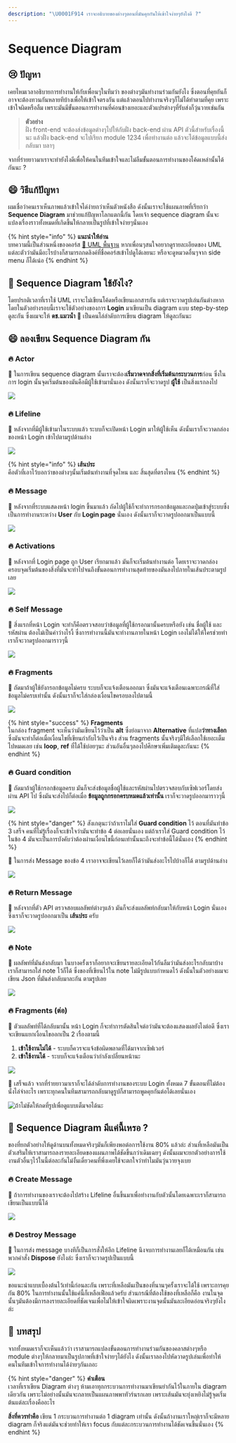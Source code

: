 ```yaml
---
description: "\U0001F914 เราจะอธิบายของต่างๆตอนที่มันคุยกันให้เข้าใจง่ายๆยังไงดี ?"
---
```


# Sequence Diagram

## 😢 ปัญหา

เคยไหมเวลาอธิบายการทำงานให้กับเพื่อนๆในทีมว่า ของต่างๆมันทำงานร่วมกันยังไง ซึ่งตอนที่คุยกันก็อาจจะต้องทวนกันหลายทีบ้างเพื่อให้เข้าใจตรงกัน แต่แล้วตอนไปทำงานจริงๆก็ไม่ได้ทำตามที่คุย เพราะเข้าใจผิดหรือลืม เพราะมันมีขั้นตอนการทำงานที่ค่อนข้างเยอะและตัวแปรต่างๆที่รับส่งก็วุ่นวายเช่นกัน

> **ตัวอย่าง**  
> ฝั่ง front-end จะต้องส่งข้อมูลต่างๆไปให้กับฝั่ง back-end ผ่าน API ตัวนี้สำหรับเรื่องนี้นะ แล้วฝั่ง back-end จะไปเรียก module 1234 เพื่อทำงานต่อ แล้วจะได้ข้อมูลแบบนี้ส่งกลับมา บลาๆ

จากที่ร่ายยาวมาเราจะทำยังไงดีเพื่อให้คนในทีมเข้าใจและไม่ลืมขั้นตอนการทำงานของโค้ดเหล่านั้นได้กันนะ ?

## 😄 วิธีแก้ปัญหา

ผมเชื่อว่าคนเราเห็นภาพแล้วเข้าใจได่ง่ายกว่าเห็นตัวหนังสือ ดังนั้นเราจะใช้แผนภาพที่เรียกว่า **Sequence Diagram** มาช่วยแก้ปัญหาโลกแตกนี้กัน โดยเจ้า sequence diagram นั้นจะแปลงเรื่องราวทั้งหมดที่เกิดขึ้นให้กลายเป็นรูปที่เข้าใจง่ายๆนั่นเอง

{% hint style="info" %}
**แนะนำให้อ่าน**  
บทความนี้เป็นส่วนหนึ่งของคอร์ส [👶 UML พื้นฐาน](https://saladpuk.gitbook.io/learn/basic/uml) หากเพื่อนๆสนใจอยากดูรายละเอียดของ UML แต่ละตัวว่ามันมีอะไรบ้างก็สามารถกดลิงค์ที่ชื่อคอร์สเข้าไปดูได้เลยนะ หรือจะดูหมวดอื่นๆจาก side menu ก็ได้เน่อ
{% endhint %}

## 🤔 Sequence Diagram ใช้ยังไง?

โดยปรกติเวลาที่เราใช้ UML เราจะไม่เขียนโค้ดหรือเขียนเอกสารกัน แต่เราจะวาดรูปเล่นกันต่างหาก โดยในตัวอย่างรอบนี้เราจะใช้ตัวอย่างของการ **Login** มาเขียนเป็น diagram แบบ step-by-step ดูละกัน ซึ่งผมจะให้ **ดช.แมวน้ำ** 🧔 เป็นคนไล่ลำดับการเขียน diagram ให้ดูละกันนะ

## 😄 ลองเขียน Sequence Diagram กัน

### 🔥 Actor

🧔 ในการเขียน sequence diagram นั้นเราจะต้อง**เริ่มวาดจากสิ่งที่เริ่มต้นกระบวนการ**ก่อน ซึ่งในการ login นั้นจุดเริ่มต้นของมันคือมีผู้ใช้เข้ามานั่นเอง ดังนั้นเราก็จะวาดรูป **ผู้ใช้** เป็นสิ่งแรกลงไป

![](../../.gitbook/assets/image%20%2867%29.png)

### 🔥 Lifeline

🧔 หลังจากที่มีผู้ใช้เข้ามาในระบบแล้ว ระบบก็จะเปิดหน้า Login มาให้ผู้ใช้เห็น ดังนั้นเราก็จะวาดกล่องของหน้า Login เข้าไปตามรูปด้านล่าง

![](../../.gitbook/assets/image%20%28102%29.png)

{% hint style="info" %}
**เส้นประ**  
คือตัวที่เอาไว้บอกว่าของต่างๆนั้นเริ่มต้นทำงานที่จุดไหน และ สิ้นสุดที่ตรงไหน
{% endhint %}

### 🔥 Message

🧔 หลังจากที่ระบบแสดงหน้า login ขึ้นมาแล้ว ถัดไปผู้ใช้ก็จะทำการกรอกข้อมูลและกดปุ่มเข้าสู่ระบบซึ่งเป็นการทำงานระหว่าง **User** กับ **Login page** นั่นเอง ดังนั้นเราก็จะวาดรูปออกมาเป็นแบบนี้

![](../../.gitbook/assets/image%20%28542%29.png)

### 🔥 **Activations**

🧔 หลังจากที่ Login page ถูก User เรียกมาแล้ว มันก็จะเริ่มต้นทำงานต่อ โดยเราจะวาดกล่องครอบจุดเริ่มต้นของสิ่งที่มันจะทำไปจนถึงขั้นตอนการทำงานสุดท้ายของมันลงไปภายในเส้นประตามรูปเลย

![](../../.gitbook/assets/image%20%28304%29.png)

### 🔥 **Self Message**

🧔 สิ่งแรกที่หน้า Login จะทำก็คือตรวจสอบว่าข้อมูลที่ผู้ใช้กรอกมานั้นครบหรือยัง เช่น ชื่อผู้ใช้ และ รหัสผ่าน ต้องไม่เป็นค่าว่างไรงี้ ซึ่งการทำงานนี้มันจะทำงานภายในหน้า Login เองไม่ได้ให้ใครช่วยทำ เราก็จะวาดรูปออกมาราวๆนี้

![](../../.gitbook/assets/image%20%28898%29.png)

### 🔥 Fragments

🧔 ถัดมาถ้าผู้ใช้ยังกรอกข้อมูลไม่ครบ ระบบก็จะแจ้งเตือนออกมา ซึ่งมันจะแจ้งเตือนเฉพาะกรณีที่ใส่ข้อมูลไม่ครบเท่านั้น ดังนั้นเราก็จะใส่กล่องเงื่อนไขครอบลงไปตามนี้

![](../../.gitbook/assets/image%20%28764%29.png)

{% hint style="success" %}
**Fragments**  
ในกล่อง fragment จะเห็นว่ามันเขียนไว้ว่าเป็น **alt** ซึ่งย่อมาจาก **Alternative** ที่แปล**ว่าทางเลือก** ซึ่งมันจะทำก็ต่อเมื่อเงื่อนไขที่เขียนกำกับไว้เป็นจริง ส่วน fragments นั้นจริงๆมีให้เลือกใช้เยอะเต็มไปหมดเลย เช่น **loop**, **ref** ที่ได้ใช้บ่อยๆนะ ส่วนอันอื่นๆลองไปศึกษาเพิ่มเติมดูละกันนะ
{% endhint %}

### 🔥 Guard condition

🧔 ถัดมาถ้าผู้ใช้กรอกข้อมูลครบ มันก็จะส่งข้อมูลชื่อผู้ใช้และรหัสผ่านไปตรวจสอบกับเซิฟเวอร์โดยส่งผ่าน API ไป ซึ่งมันจะส่งไปก็ต่อเมื่อ **ข้อมูลถูกกรอกครบหมดแล้วเท่านั้น** เราก็จะวาดรูปออกมาราวๆนี้

![](../../.gitbook/assets/image%20%28754%29.png)

{% hint style="danger" %}
สังเกตุนะว่าถ้าเราไม่ใส่ **Guard condition** ไว้ ตอนที่มันทำข้อ 3 เสร็จ คนที่ไม่รู้เรื่องก็จะเข้าใจว่ามันจะทำข้อ 4 ต่อเลยนั่นเอง แต่ถ้าเราใส่ Guard condition ไว้ในข้อ 4 มันจะเป็นการบังคับว่าต้องผ่านเงื่อนไขนี้ก่อนเท่านั้นนะถึงจะทำข้อนี้ได้นั่นเอง
{% endhint %}

🧔 ในการส่ง Message ของข้อ 4 เราอาจจะเขียนไว้เลยก็ได้ว่ามันส่งอะไรไปบ้างก็ได้ ตามรูปด้านล่าง

![](../../.gitbook/assets/image%20%28518%29.png)

### 🔥 Return Message

🧔 หลังจากที่ตัว API ตรวจสอบผลลัพท์ต่างๆแล้ว มันก็จะส่งผลลัพท์กลับมาให้กับหน้า Login นั่นเอง ซึ่งเราก็จะวาดรูปออกมาเป็น **เส้นประ** ครับ

![](../../.gitbook/assets/image%20%28394%29.png)

### 🔥 Note

🧔 ผลลัพท์ที่มันส่งกลับมา ในบางครั้งเราก็อยากจะเขียนรายละเอียดไว้กันลืมว่ามันส่งอะไรกลับมาบ้าง เราก็สามารถใส่ note ไว้ก็ได้ ซึ่งของที่เขียนไว้ใน note ไม่มีรูปแบบกำหนดไว้ ดังนั้นในตัวอย่างผมจะเขียน Json ที่มันส่งกลับมาละกัน ตามรูปเลย

![](../../.gitbook/assets/image%20%28240%29.png)

### 🔥 Fragments \(ต่อ\)

🧔 ตัวผลลัพท์ที่ได้กลับมานั้น หน้า Login ก็จะทำการตัดสินใจต่อว่ามันจะต้องแสดงผลยังไงต่อดี ซึ่งเราจะเขียนแยกเงื่อนไขออกเป็น 2 เรื่องตามนี้

1. **เข้าใช้งานไม่ได้** - ระบบก็ควรจะแจ้งข้อผิดพลาดที่ได้มาจากเซิฟเวอร์ 
2. **เข้าใช้งานได้** - ระบบก็จะแจ้งเตือนว่ากำลังเปลี่ยนหน้านะ 

![](../../.gitbook/assets/image%20%28228%29.png)

🧔 เสร็จแล้ว จากที่ร่ายยาวมาเราก็จะได้ลำดับการทำงานของระบบ Login ทั้งหมด 7 ขั้นตอนที่ไม่ต้องนั่งไล่จำอะไร เพราะทุกคนในทีมสามารถกลับมาดูรูปก็สามารถพูดคุยกันต่อได้เลยนั่นเอง

![&#xE16;&#xE49;&#xE32;&#xE44;&#xE21;&#xE48;&#xE0A;&#xE31;&#xE14;&#xE43;&#xE2B;&#xE49;&#xE01;&#xE14;&#xE17;&#xE35;&#xE48;&#xE23;&#xE39;&#xE1B;&#xE40;&#xE1E;&#xE37;&#xE48;&#xE2D;&#xE14;&#xE39;&#xE41;&#xE1A;&#xE1A;&#xE40;&#xE15;&#xE47;&#xE21;&#xE08;&#xE2D;&#xE44;&#xE14;&#xE49;&#xE19;&#xE30;](../../.gitbook/assets/image%20%28241%29.png)

## 🤔 Sequence Diagram มีแค่นี้เหรอ ?

ของที่ยกตัวอย่างให้ดูด้านบนทั้งหมดจริงๆมันก็เพียงพอต่อการใช้งาน 80% แล้วล่ะ ส่วนที่เหลือมันเป็นตัวเสริมให้เราสามารถลงรายละเอียดของแผนภาพได้ชัดขึ้นกว่าเดิมเฉยๆ ดังนั้นผมจะยกตัวอย่างการใช้งานตัวอื่นๆไว้ในนี้ต่อละกันไม่งั้นเดี๋ยวคนที่พึ่งเคยใช้จะตกใจว่าทำไมมันวุ่นวายจุงเบย

### 🔥 **Create Message**

🧔 ถ้าการทำงานของเราจะต้องไปสร้าง Lifeline อื่นขึ้นมาเพื่อทำงานกับตัวนั้นโดยเฉพาะเราก็สามารถเขียนเป็นแบบนี้ได้

![](../../.gitbook/assets/image%20%28467%29.png)

### 🔥 Destroy **Message**

🧔 ในการส่ง message บางทีก็เป็นการสั่งให้อีก Lifeline นึงจบการทำงานเลยก็ได้เหมือนกัน เช่นพวกคำสั่ง **Dispose** ยังไงล่ะ ซึ่งเราก็จะวาดรูปเป็นแบบนี้

![](../../.gitbook/assets/image%20%28380%29.png)

ขอแนะนำแบบเบื้องต้นไว้เท่านี้ก่อนละกัน เพราะที่เหลือมันเป็นของที่นานๆครั้งเราจะได้ใช้ เพราะการคุยกัน 80% ในการทำงานนั้นใช้แค่นี้ก็เหลือเฟือแล้วครับ ส่วนกรณีที่ต้องใช้ของที่เหลือก็คือ งานในจุดนั้นๆมันต้องมีการลงรายละเอียดที่ชัดเจนเพื่อไม่ให้เข้าใจผิดเพราะงานจุดนั้นมันละเอียดอ่อนจริงๆยังไงล่ะ

## 🎯 บทสรุป

จากทั้งหมดเราก็จะเห็นแล้วว่า เราสามารถแปลงขั้นตอนการทำงานร่วมกันของคลาสต่างๆหรือ module ต่างๆให้กลายมาเป็นรูปภาพที่เข้าใจง่ายๆได้ยังไง ดังนั้นเราลองไปหัดวาดรูปเล่นเพื่อทำให้คนในทีมเข้าใจการทำงานได้ง่ายๆกันเถอะ

{% hint style="danger" %}
**คำเตือน**  
เวลาที่เราเขียน Diagram ต่างๆ ห้ามเอาทุกกระบวนการทำงานมาเขียนยำกันไว้ในภายใน diagram เดียวกัน เพราะไม่อย่างนั้นมันจะกลายเป็นแผนภาพพาทัวร์นรกเลย เพราะเส้นมันจะยุ่งเหยิงไม่รู้จุดเริ่มต้นแต่ละเรื่องคืออะไร

**สิ่งที่ควรทำคือ** เขียน 1 กระบวนการทำงานต่อ 1 diagram เท่านั้น ดังนั้นถ้างานเราใหญ่เราก็จะมีหลาย diagram ก็จริงแต่มันจะช่วยทำให้เรา focus กับแต่ละกระบวนการทำงานได้ชัดเจนขึ้นนั่นเอง
{% endhint %}

